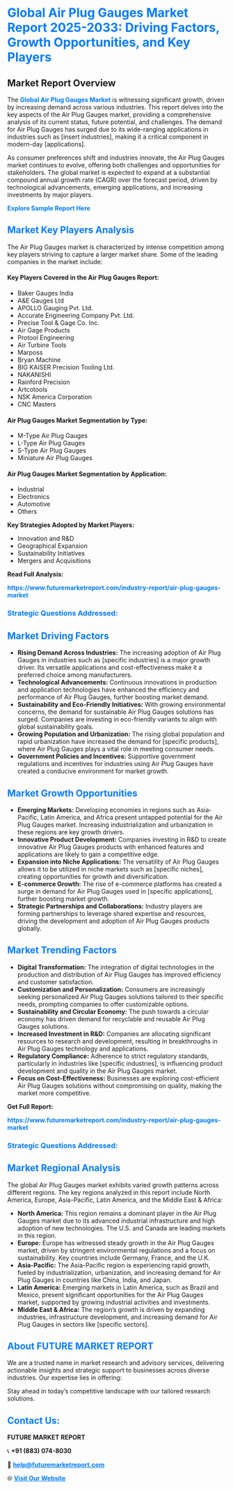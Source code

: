 <h1 style="color: #007BFF;">Global Air Plug Gauges Market Report 2025-2033: Driving Factors, Growth Opportunities, and Key Players</h1>

<section id="overview">
<h2>Market Report Overview</h2>
<p>The <a href="https://www.futuremarketreport.com/industry-report/air-plug-gauges-market" style="color: #007BFF; text-decoration: none;"><strong>Global Air Plug Gauges Market</strong></a> is witnessing significant growth, driven by increasing demand across various industries. This report delves into the key aspects of the Air Plug Gauges market, providing a comprehensive analysis of its current status, future potential, and challenges. The demand for Air Plug Gauges has surged due to its wide-ranging applications in industries such as [insert industries], making it a critical component in modern-day [applications].</p>
<p>As consumer preferences shift and industries innovate, the Air Plug Gauges market continues to evolve, offering both challenges and opportunities for stakeholders. The global market is expected to expand at a substantial compound annual growth rate (CAGR) over the forecast period, driven by technological advancements, emerging applications, and increasing investments by major players.</p>
</section>

<section id="overview">
<p><a href="https://www.futuremarketreport.com/request-sample/reportId=108682" style="color: #007BFF; text-decoration: none;"><strong>Explore Sample Report Here</strong></a></p>
</section>

<section id="key-players">
<h2 style="color: #007BFF;">Market Key Players Analysis</h2>
<p>The Air Plug Gauges market is characterized by intense competition among key players striving to capture a larger market share. Some of the leading companies in the market include:</p>
<h4>Key Players Covered in the Air Plug Gauges Report:</h4>
<ul><li>Baker Gauges India</li><li>A&amp;E Gauges Ltd</li><li>APOLLO Gauging Pvt. Ltd.</li><li>Accurate Engineering Company Pvt. Ltd.</li><li>Precise Tool &amp; Gage Co. Inc.</li><li>Air Gage Products</li><li>Protool Engineering</li><li>Air Turbine Tools</li><li>Marposs</li><li>Bryan Machine</li><li>BIG KAISER Precision Tooling Ltd.</li><li>NAKANISHI</li><li>Rainford Precision</li><li>Artcotools</li><li>NSK America Corporation</li><li>CNC Masters</li></ul>
<h4>Air Plug Gauges Market Segmentation by Type:</h4>
<ul><li>M-Type Air Plug Gauges</li><li>L-Type Air Plug Gauges</li><li>S-Type Air Plug Gauges</li><li>Miniature Air Plug Gauges</li></ul>

<h4>Air Plug Gauges Market Segmentation by Application:</h4>
<ul><li>Industrial</li><li>Electronics</li><li>Automotive</li><li>Others</li></ul>
<p><strong>Key Strategies Adopted by Market Players:</strong></p>
<ul>
<li>Innovation and R&D</li>
<li>Geographical Expansion</li>
<li>Sustainability Initiatives</li>
<li>Mergers and Acquisitions</li>
</ul>
</section>

<section>
<p><strong>Read Full Analysis: </strong></p><a href="https://www.futuremarketreport.com/industry-report/air-plug-gauges-market" style="color: #007BFF; text-decoration: none;"><strong>https://www.futuremarketreport.com/industry-report/air-plug-gauges-market</strong></a>
<h3 style="color: #007BFF;">Strategic Questions Addressed:</h3>
</section>

<section id="driving-factors">
<h2 style="color: #007BFF;">Market Driving Factors</h2>
<ul>
<li><strong>Rising Demand Across Industries:</strong> The increasing adoption of Air Plug Gauges in industries such as [specific industries] is a major growth driver. Its versatile applications and cost-effectiveness make it a preferred choice among manufacturers.</li>
<li><strong>Technological Advancements:</strong> Continuous innovations in production and application technologies have enhanced the efficiency and performance of Air Plug Gauges, further boosting market demand.</li>
<li><strong>Sustainability and Eco-Friendly Initiatives:</strong> With growing environmental concerns, the demand for sustainable Air Plug Gauges solutions has surged. Companies are investing in eco-friendly variants to align with global sustainability goals.</li>
<li><strong>Growing Population and Urbanization:</strong> The rising global population and rapid urbanization have increased the demand for [specific products], where Air Plug Gauges plays a vital role in meeting consumer needs.</li>
<li><strong>Government Policies and Incentives:</strong> Supportive government regulations and incentives for industries using Air Plug Gauges have created a conducive environment for market growth.</li>
</ul>
</section>

<section id="growth-opportunities">
<h2 style="color: #007BFF;">Market Growth Opportunities</h2>
<ul>
<li><strong>Emerging Markets:</strong> Developing economies in regions such as Asia-Pacific, Latin America, and Africa present untapped potential for the Air Plug Gauges market. Increasing industrialization and urbanization in these regions are key growth drivers.</li>
<li><strong>Innovative Product Development:</strong> Companies investing in R&D to create innovative Air Plug Gauges products with enhanced features and applications are likely to gain a competitive edge.</li>
<li><strong>Expansion into Niche Applications:</strong> The versatility of Air Plug Gauges allows it to be utilized in niche markets such as [specific niches], creating opportunities for growth and diversification.</li>
<li><strong>E-commerce Growth:</strong> The rise of e-commerce platforms has created a surge in demand for Air Plug Gauges used in [specific applications], further boosting market growth.</li>
<li><strong>Strategic Partnerships and Collaborations:</strong> Industry players are forming partnerships to leverage shared expertise and resources, driving the development and adoption of Air Plug Gauges products globally.</li>
</ul>
</section>

<section id="trending-factors">
<h2 style="color: #007BFF;">Market Trending Factors</h2>
<ul>
<li><strong>Digital Transformation:</strong> The integration of digital technologies in the production and distribution of Air Plug Gauges has improved efficiency and customer satisfaction.</li>
<li><strong>Customization and Personalization:</strong> Consumers are increasingly seeking personalized Air Plug Gauges solutions tailored to their specific needs, prompting companies to offer customizable options.</li>
<li><strong>Sustainability and Circular Economy:</strong> The push towards a circular economy has driven demand for recyclable and reusable Air Plug Gauges solutions.</li>
<li><strong>Increased Investment in R&D:</strong> Companies are allocating significant resources to research and development, resulting in breakthroughs in Air Plug Gauges technology and applications.</li>
<li><strong>Regulatory Compliance:</strong> Adherence to strict regulatory standards, particularly in industries like [specific industries], is influencing product development and quality in the Air Plug Gauges market.</li>
<li><strong>Focus on Cost-Effectiveness:</strong> Businesses are exploring cost-efficient Air Plug Gauges solutions without compromising on quality, making the market more competitive.</li>
</ul>
</section>

<section>
<p><strong>Get Full Report: </strong></p><a href="https://www.futuremarketreport.com/industry-report/air-plug-gauges-market" style="color: #007BFF; text-decoration: none;"><strong>https://www.futuremarketreport.com/industry-report/air-plug-gauges-market</strong></a>
<h3 style="color: #007BFF;">Strategic Questions Addressed:</h3>
</section>


<section id="regional-analysis">
<h2 style="color: #007BFF;">Market Regional Analysis</h2>
<p>The global Air Plug Gauges market exhibits varied growth patterns across different regions. The key regions analyzed in this report include North America, Europe, Asia-Pacific, Latin America, and the Middle East & Africa:</p>
<ul>
<li><strong>North America:</strong> This region remains a dominant player in the Air Plug Gauges market due to its advanced industrial infrastructure and high adoption of new technologies. The U.S. and Canada are leading markets in this region.</li>
<li><strong>Europe:</strong> Europe has witnessed steady growth in the Air Plug Gauges market, driven by stringent environmental regulations and a focus on sustainability. Key countries include Germany, France, and the U.K.</li>
<li><strong>Asia-Pacific:</strong> The Asia-Pacific region is experiencing rapid growth, fueled by industrialization, urbanization, and increasing demand for Air Plug Gauges in countries like China, India, and Japan.</li>
<li><strong>Latin America:</strong> Emerging markets in Latin America, such as Brazil and Mexico, present significant opportunities for the Air Plug Gauges market, supported by growing industrial activities and investments.</li>
<li><strong>Middle East & Africa:</strong> The region’s growth is driven by expanding industries, infrastructure development, and increasing demand for Air Plug Gauges in sectors like [specific sectors].</li>
</ul>
</section>

<footer>
<h2 style="color: #007BFF;">About FUTURE MARKET REPORT</h2>
<p>We are a trusted name in market research and advisory services, delivering actionable insights and strategic support to businesses across diverse industries. Our expertise lies in offering:</p>

<p>Stay ahead in today’s competitive landscape with our tailored research solutions.</p>

<h2 style="color: #007BFF;">Contact Us:</h2>
<p><strong>FUTURE MARKET REPORT</strong></p>
<p>📞 <strong>+91 (883) 074-8030</strong></p>
<p>📧 <strong><a href="mailto:help@futuremarketreport.com" style="color: #007BFF;">help@futuremarketreport.com</a></strong></p>
<p>🌐 <strong><a href="https://www.futuremarketreport.com/" style="color: #007BFF;">Visit Our Website</a></strong></p>
</footer>